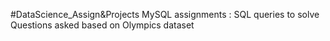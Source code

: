 #DataScience_Assign&Projects
MySQL assignments :
SQL queries to solve Questions asked based on Olympics dataset


